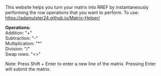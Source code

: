 This website helps you turn your matrix into RREF by instantaneously performing the row operations that you want to perform.
To use: https://adamulster24.github.io/Matrix-Helper/

**Operations:**<br>
Addition: "+"<br>
Subtraction: "-"<br>
Multiplication: "*"<br>
Division: "/"<br>
Swap rows: "<>"<br>

Note: Press Shift + Enter to enter a new line of the matrix. Pressing Enter will submit the matrix.
